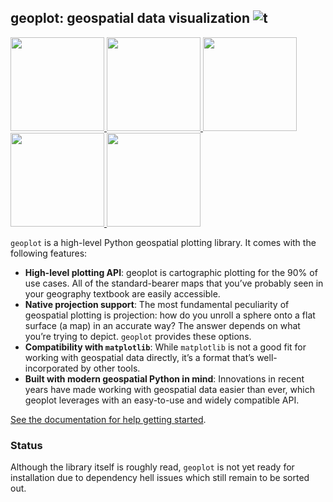 ## geoplot: geospatial data visualization  ![t](https://img.shields.io/badge/status-alpha-red.svg)

<!-- [![PyPi version](https://img.shields.io/pypi/v/missingno.svg)]
(https://pypi.python.org/pypi/geoplot/)-->

<div class="row">
<a href=.>
<img src="https://raw.githubusercontent.com/ResidentMario/geoplot/master/figures/demos/nyc-collision-factors-thumb.png"
 height="150" width="150">
</a>

<a href=.>
<img src="https://raw.githubusercontent.com/ResidentMario/geoplot/master/figures/demos/los-angeles-flights-thumb.png"
 height="150" width="150">
</a>

<!--
<a href=.>
<img src="https://raw.githubusercontent.com/ResidentMario/geoplot/master/figures/demos/aggplot-collisions-thumb.png"
height="150" width="150">
</a>
-->

<a href=.>
<img src="https://raw.githubusercontent.com/ResidentMario/geoplot/master/figures/demos/usa-city-elevations-thumb.png"
 height="150">
</a>

<a href=.>
<img src="https://raw.githubusercontent.com/ResidentMario/geoplot/master/figures/demos/nyc-parking-tickets-thumb.png"
 height="150" width="150">
</a>

<a href=.>
<img src="https://raw.githubusercontent.com/ResidentMario/geoplot/master/figures/demos/dc-street-network-thumb.png"
height="150" width="150">
</a>

</div>


``geoplot`` is a high-level Python geospatial plotting library. It comes with the following features:

* **High-level plotting API**: geoplot is cartographic plotting for the 90% of use cases. All of the standard-bearer
maps that you’ve probably seen in your geography textbook are easily accessible.
* **Native projection support**: The most fundamental peculiarity of geospatial plotting is projection: how do you
unroll a sphere onto a flat surface (a map) in an accurate way? The answer depends on what you’re trying to depict.
`geoplot` provides these options.
* **Compatibility with `matplotlib`**: While `matplotlib` is not a good fit for working with geospatial data directly,
it’s a format that’s well-incorporated by other tools.
* **Built with modern geospatial Python in mind**: Innovations in recent years have made working with geospatial data
 easier than ever, which geoplot leverages with an easy-to-use and widely compatible API.

[See the documentation for help getting started](http://www.residentmar.io/geoplot/_build/html/index.html).

### Status

Although the library itself is roughly read, `geoplot` is not yet ready for installation due to dependency hell
issues which still remain to be sorted out.
